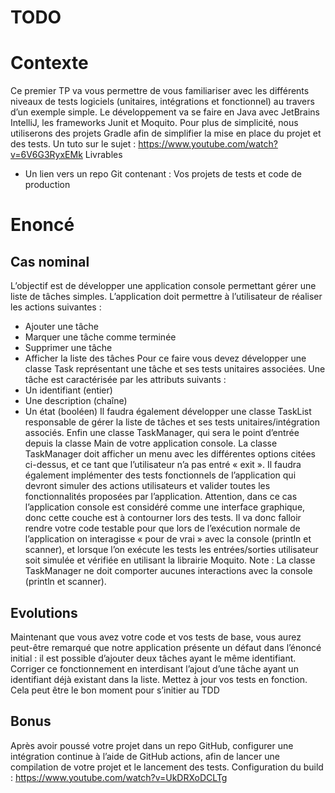 # TODO

# Contexte
Ce premier TP va vous permettre de vous familiariser avec les différents niveaux de tests
logiciels (unitaires, intégrations et fonctionnel) au travers d’un exemple simple.
Le développement va se faire en Java avec JetBrains IntelliJ, les frameworks Junit et Moquito.
Pour plus de simplicité, nous utiliserons des projets Gradle afin de simplifier la mise en place
du projet et des tests.
Un tuto sur le sujet : https://www.youtube.com/watch?v=6V6G3RyxEMk
Livrables
- Un lien vers un repo Git contenant :
Vos projets de tests et code de production
# Enoncé
## Cas nominal
L’objectif est de développer une application console permettant gérer une liste
de tâches simples.
L’application doit permettre à l’utilisateur de réaliser les actions suivantes :
- Ajouter une tâche
- Marquer une tâche comme terminée
- Supprimer une tâche
- Afficher la liste des tâches
Pour ce faire vous devez développer une classe Task représentant une tâche et
ses tests unitaires associées. Une tâche est caractérisée par les attributs
suivants :
- Un identifiant (entier)
- Une description (chaîne)
- Un état (booléen)
Il faudra également développer une classe TaskList responsable de gérer la liste
de tâches et ses tests unitaires/intégration associés.
Enfin une classe TaskManager, qui sera le point d’entrée depuis la classe Main
de votre application console.
La classe TaskManager doit afficher un menu avec les différentes options citées
ci-dessus, et ce tant que l’utilisateur n’a pas entré « exit ».
Il faudra également implémenter des tests fonctionnels de l’application qui
devront simuler des actions utilisateurs et valider toutes les fonctionnalités
proposées par l’application.
Attention, dans ce cas l’application console est considéré comme une interface
graphique, donc cette couche est à contourner lors des tests.
Il va donc falloir rendre votre code testable pour que lors de l’exécution normale
de l’application on interagisse « pour de vrai » avec la console (println et
scanner), et lorsque l’on exécute les tests les entrées/sorties utilisateur soit
simulée et vérifiée en utilisant la librairie Moquito.
Note : La classe TaskManager ne doit comporter aucunes interactions avec la
console (println et scanner).
## Evolutions
Maintenant que vous avez votre code et vos tests de base, vous aurez peut-être
remarqué que notre application présente un défaut dans l’énoncé initial : il est
possible d’ajouter deux tâches ayant le même identifiant.
Corriger ce fonctionnement en interdisant l’ajout d’une tâche ayant un
identifiant déjà existant dans la liste. Mettez à jour vos tests en fonction.
Cela peut être le bon moment pour s’initier au TDD
## Bonus
Après avoir poussé votre projet dans un repo GitHub, configurer une intégration
continue à l’aide de GitHub actions, afin de lancer une compilation de votre
projet et le lancement des tests.
Configuration du build : https://www.youtube.com/watch?v=UkDRXoDCLTg
